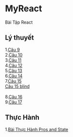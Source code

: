 # MyReact
Bài Tập React
##  Lý thuyết
1.[Câu 9](https://codepen.io/AnhTaitrn/pen/VwdjWbw)
           <br>
2.[Câu 10](https://codepen.io/AnhTaitrn/pen/BaVzZgm)
           <br>
3.[Câu 11](https://codepen.io/AnhTaitrn/pen/abKWpeV)
           <br>
4.[Câu 12](https://codepen.io/AnhTaitrn/pen/zYaZOOQ)
           <br>
5.[Câu 13](https://codepen.io/AnhTaitrn/pen/ExRmWYw)
           <br>
6.[Câu 14](https://codepen.io/AnhTaitrn/pen/MWXJMdo)
           <br>
7.[Câu 15](https://codepen.io/AnhTaitrn/pen/LYryyZP)
           <br>
  [Câu 15 blind](https://codepen.io/AnhTaitrn/pen/poKOBEo)
           <br>          
8.[Câu 16](https://codepen.io/AnhTaitrn/pen/KKeoxBR)
           <br>
9.[Câu 17](https://codepen.io/AnhTaitrn/pen/poKLxWB)
## Thực Hành
1.[Bài Thực Hành Pros and State](https://codepen.io/AnhTaitrn/pen/JjZazpY)
